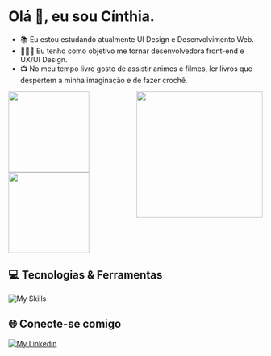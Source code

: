 # Olá 👋, eu sou Cínthia.

- 📚 Eu estou estudando atualmente UI Design e Desenvolvimento Web.
- 👩🏻‍💻 Eu tenho como objetivo me tornar desenvolvedora front-end e UX/UI Design.
- 📺 No meu tempo livre gosto de assistir animes e filmes, ler livros que despertem a minha imaginação e de fazer crochê.

<img align="right" height="250em" src="https://i.picasion.com/pic92/8daf6c1a632636e054d2389278fcca94.gif">

<img height="160em" src="https://github-readme-stats.vercel.app/api?username=Cinthia-Silva&show_icons=true&theme=radical&hide_border=true&text_color=fff">
<img height="160em" src="https://github-readme-stats.vercel.app/api/top-langs/?username=Cinthia-Silva&layout=compact&theme=radical&hide_border=true&text_color=fff">

##

## 💻 Tecnologias & Ferramentas

![My Skills](https://skillicons.dev/icons?i=html,css,js,bootstrap,figma,vscode,github,git&theme=dark)

## 🌐 Conecte-se comigo

[![My Linkedin](https://skillicons.dev/icons?i=linkedin&theme=dark)](https://www.linkedin.com/in/cinthia-oliveira-silva/)
